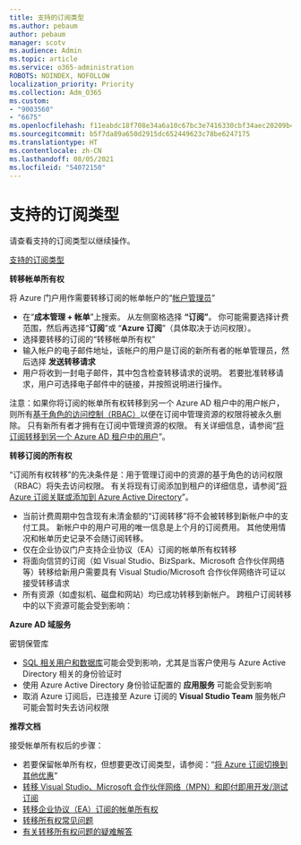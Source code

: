 ```yaml
---
title: 支持的订阅类型
ms.author: pebaum
author: pebaum
manager: scotv
ms.audience: Admin
ms.topic: article
ms.service: o365-administration
ROBOTS: NOINDEX, NOFOLLOW
localization_priority: Priority
ms.collection: Adm_O365
ms.custom:
- "9003560"
- "6675"
ms.openlocfilehash: f11eabdc18f708e34a6a10c67bc3e7416330cbf34aec20209b42252ffa0ab018
ms.sourcegitcommit: b5f7da89a650d2915dc652449623c78be6247175
ms.translationtype: HT
ms.contentlocale: zh-CN
ms.lasthandoff: 08/05/2021
ms.locfileid: "54072150"
---
```

# <a name="supported-subscription-types"></a>支持的订阅类型

请查看支持的订阅类型以继续操作。

[支持的订阅类型](https://docs.microsoft.com/azure/billing/billing-subscription-transfer?WT.mc_id=Portal-Microsoft_Azure_Support#supported-subscription-types)

**转移帐单所有权**

将 Azure 门户用作需要转移订阅的帐单帐户的“[帐户管理员](https://ms.portal.azure.com/)”

- 在“**成本管理 + 帐单**”上搜索。 从左侧窗格选择 **“订阅”**。 你可能需要选择计费范围，然后再选择“**订阅**”或 “**Azure 订阅**”（具体取决于访问权限）。
- 选择要转移的订阅的“转移帐单所有权”
- 输入帐户的电子邮件地址，该帐户的用户是订阅的新所有者的帐单管理员，然后选择 **发送转移请求**
- 用户将收到一封电子邮件，其中包含检查转移请求的说明。 若要批准转移请求，用户可选择电子邮件中的链接，并按照说明进行操作。

注意：如果你将订阅的帐单所有权转移到另一个 Azure AD 租户中的用户帐户，则所有[基于角色的访问控制（RBAC）](https://docs.microsoft.com/azure/role-based-access-control/overview?WT.mc_id=Portal-Microsoft_Azure_Support)以便在订阅中管理资源的权限将被永久删除。 只有新所有者才拥有在订阅中管理资源的权限。 有关详细信息，请参阅“[将订阅转移到另一个 Azure AD 租户中的用户](https://docs.microsoft.com/azure/active-directory/managed-identities-azure-resources/known-issues?WT.mc_id=Portal-Microsoft_Azure_Support)”。

**转移订阅的所有权**

“订阅所有权转移”的先决条件是：用于管理订阅中的资源的基于角色的访问权限（RBAC）将失去访问权限。 有关将现有订阅添加到租户的详细信息，请参阅“[将 Azure 订阅关联或添加到 Azure Active Directory](https://docs.microsoft.com/azure/active-directory/fundamentals/active-directory-how-subscriptions-associated-directory?WT.mc_id=Portal-Microsoft_Azure_Support)”。

- 当前计费周期中包含现有未清金额的“订阅转移”将不会被转移到新帐户中的支付工具。 新帐户中的用户可用的唯一信息是上个月的订阅费用。 其他使用情况和帐单历史记录不会随订阅转移。
- 仅在企业协议门户支持企业协议（EA）订阅的帐单所有权转移
- 将面向信贷的订阅（如 Visual Studio、BizSpark、Microsoft 合作伙伴网络等）转移给新用户需要具有 Visual Studio/Microsoft 合作伙伴网络许可证以接受转移请求
- 所有资源（如虚拟机、磁盘和网站）均已成功转移到新帐户。 跨租户订阅转移中的以下资源可能会受到影响：

**Azure AD 域服务**

密钥保管库

- [SQL 相关用户和数据库](https://docs.microsoft.com/azure/sql-database/sql-database-aad-authentication-configure?WT.mc_id=Portal-Microsoft_Azure_Support)可能会受到影响，尤其是当客户使用与 Azure Active Directory 相关的身份验证时
- 使用 Azure Active Directory 身份验证配置的 **应用服务** 可能会受到影响
- 取消 Azure 订阅后，已连接至 Azure 订阅的 **Visual Studio Team** 服务帐户可能会暂时失去访问权限

**推荐文档**

接受帐单所有权后的步骤：

- 若要保留帐单所有权，但想要更改订阅类型，请参阅：“[将 Azure 订阅切换到其他优惠](https://docs.microsoft.com/azure/billing/billing-how-to-switch-azure-offer?WT.mc_id=Portal-Microsoft_Azure_Support)”
- [转移 Visual Studio、Microsoft 合作伙伴网络（MPN）和即付即用开发/测试订阅](https://docs.microsoft.com/azure/billing/billing-subscription-transfer?WT.mc_id=Portal-Microsoft_Azure_Support#transferring-visual-studio-microsoft-partner-network-mpn-and-pay-as-you-go-devtest-subscriptions)
- [转移企业协议（EA）订阅的帐单所有权](https://docs.microsoft.com/azure/billing/billing-subscription-transfer?WT.mc_id=Portal-Microsoft_Azure_Support#transfer-billing-ownership-of-enterprise-agreement-ea-subscriptions)
- [转移所有权常见问题](https://docs.microsoft.com/azure/billing/billing-subscription-transfer?WT.mc_id=Portal-Microsoft_Azure_Support#frequently-asked-questions-faq-for-senders)
- [有关转移所有权问题的疑难解答](https://docs.microsoft.com/azure/billing/billing-subscription-transfer?WT.mc_id=Portal-Microsoft_Azure_Support#troubleshooting)